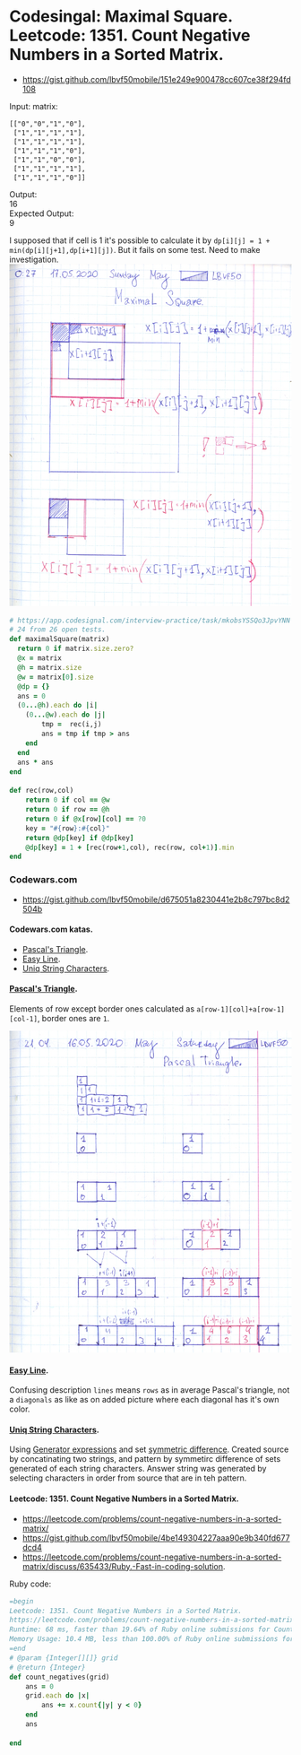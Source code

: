 # Codesingal: Maximal Square. Leetcode: 1351. Count Negative Numbers in a Sorted Matrix.

- https://gist.github.com/lbvf50mobile/151e249e900478cc607ce38f294fd108

Input:
matrix:

```
[["0","0","1","0"], 
 ["1","1","1","1"], 
 ["1","1","1","1"], 
 ["1","1","1","0"], 
 ["1","1","0","0"], 
 ["1","1","1","1"], 
 ["1","1","1","0"]]
```

Output:  
16  
Expected Output:  
9  

I supposed that if cell is 1 it's possible to calculate it by `dp[i][j] = 1 + min(dp[i][j+1],dp[i+1][j])`. But it fails on some test. Need to make investigation.
![max square](max_square.png)

```Ruby
# https://app.codesignal.com/interview-practice/task/mkobsYSSQo3JpvYNN
# 24 from 26 open tests.
def maximalSquare(matrix)
  return 0 if matrix.size.zero?
  @x = matrix
  @h = matrix.size
  @w = matrix[0].size
  @dp = {}
  ans = 0
  (0...@h).each do |i|
    (0...@w).each do |j|
        tmp =  rec(i,j)
        ans = tmp if tmp > ans
    end
  end
  ans * ans
end

def rec(row,col)
    return 0 if col == @w
    return 0 if row == @h
    return 0 if @x[row][col] == ?0
    key = "#{row}:#{col}"
    return @dp[key] if @dp[key]
    @dp[key] = 1 + [rec(row+1,col), rec(row, col+1)].min
end
```

### Codewars.com

- https://gist.github.com/lbvf50mobile/d675051a8230441e2b8c797bc8d2504b

#### Codewars.com katas.

- [Pascal's Triangle](https://www.codewars.com/kata/5226eb40316b56c8d500030f).
- [Easy Line](https://www.codewars.com/kata/56e7d40129035aed6c000632).
- [Uniq String Characters](https://www.codewars.com/kata/5a262cfb8f27f217f700000b).

#### [Pascal's Triangle](https://www.codewars.com/kata/5226eb40316b56c8d500030f).

Elements of row except border ones calculated as `a[row-1][col]+a[row-1][col-1]`, border ones are `1`.

![Pascal triangle](pascals_triangle.png)


#### [Easy Line](https://www.codewars.com/kata/56e7d40129035aed6c000632).

Confusing description `lines` means `rows` as in average Pascal's triangle, not a `diagonals` as like as on added picture where each diagonal has it's own color.

#### [Uniq String Characters](https://www.codewars.com/kata/5a262cfb8f27f217f700000b).

Using [Generator expressions](https://www.python.org/dev/peps/pep-0289/) and set [symmetric difference](https://docs.python.org/3.8/library/stdtypes.html#frozenset.symmetric_difference). Created source by concatinating two strings, and pattern by symmetirc difference of sets generated of each string characters. Answer string was generated by selecting characters in order from source that are in teh pattern.



#### Leetcode: 1351. Count Negative Numbers in a Sorted Matrix.

- https://leetcode.com/problems/count-negative-numbers-in-a-sorted-matrix/
- https://gist.github.com/lbvf50mobile/4be149304227aaa90e9b340fd677dcd4
- https://leetcode.com/problems/count-negative-numbers-in-a-sorted-matrix/discuss/635433/Ruby.-Fast-in-coding-solution.

Ruby code:
```Ruby
=begin
Leetcode: 1351. Count Negative Numbers in a Sorted Matrix.
https://leetcode.com/problems/count-negative-numbers-in-a-sorted-matrix/
Runtime: 68 ms, faster than 19.64% of Ruby online submissions for Count Negative Numbers in a Sorted Matrix.
Memory Usage: 10.4 MB, less than 100.00% of Ruby online submissions for Count Negative Numbers in a Sorted Matrix.
=end
# @param {Integer[][]} grid
# @return {Integer}
def count_negatives(grid)
    ans = 0
    grid.each do |x|
        ans += x.count{|y| y < 0}
    end
    ans
    
end
```